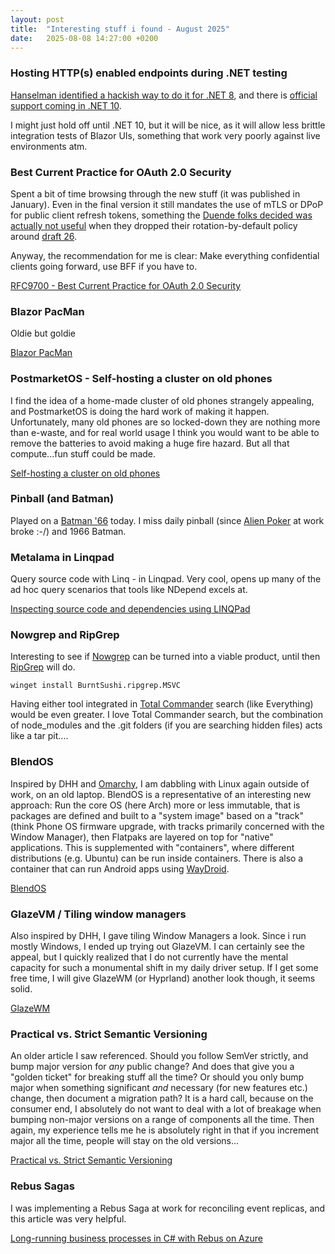 ```yaml
---
layout: post
title:  "Interesting stuff i found - August 2025"
date:   2025-08-08 14:27:00 +0200
---
```

### Hosting HTTP(s) enabled endpoints during .NET testing
[Hanselman identified a hackish way to do it for .NET 8](https://www.hanselman.com/blog/updating-to-net-8-updating-to-ihostbuilder-and-running-playwright-tests-within-nunit-headless-or-headed-on-any-os), 
and there is [official support coming in .NET 10](https://www.youtube.com/watch?v=nHUwqsRtPCU).

I might just hold off until .NET 10, but it will be nice, as it will allow less brittle integration tests of Blazor UIs, something that work very poorly against live environments atm.

### Best Current Practice for OAuth 2.0 Security
Spent a bit of time browsing through the new stuff (it was published in January). Even in the final version it still mandates the use of mTLS or DPoP for public client refresh tokens, something the [Duende folks decided was actually not useful](https://duendesoftware.com/blog/20240405-refresh-token-reuse/) when they dropped their rotation-by-default policy around [draft 26](https://datatracker.ietf.org/doc/draft-ietf-oauth-security-topics/26/).

Anyway, the recommendation for me is clear: Make everything confidential clients going forward, use BFF if you have to.

[RFC9700 - Best Current Practice for OAuth 2.0 Security](https://www.rfc-editor.org/rfc/rfc9700.html)

### Blazor PacMan
Oldie but goldie

[Blazor PacMan](https://dunnhq.com/pacman/)

### PostmarketOS - Self-hosting a cluster on old phones
I find the idea of a home-made cluster of old phones strangely appealing, and PostmarketOS is doing the hard work of making it happen. 
Unfortunately, many old phones are so locked-down they are nothing more than e-waste, and for real world usage 
I think you would want to be able to remove the batteries to avoid making a huge fire hazard. But all that compute...fun stuff could be made.

[Self-hosting a cluster on old phones](https://hackaday.com/2025/04/09/self-hosting-a-cluster-on-old-phones/)

### Pinball (and Batman)
Played on a [Batman '66](https://www.ipdb.org/machine.cgi?id=6354) today. I miss daily pinball (since [Alien Poker](https://www.ipdb.org/machine.cgi?id=48) at work broke :-/) and 1966 Batman.

### Metalama in Linqpad
Query source code with Linq - in Linqpad. Very cool, opens up many of the ad hoc query scenarios that tools like NDepend excels at. 

[Inspecting source code and dependencies using LINQPad](https://doc.metalama.net/conceptual/introspection/linqpad)

### Nowgrep and RipGrep
Interesting to see if [Nowgrep](https://x.com/CharlieMQV/status/1957552694186418228?t=1IpD8H_qo2luEjrDjNp5Jg) can be turned into a viable product, until then [RipGrep](https://github.com/BurntSushi/ripgrep) will do.

`winget install BurntSushi.ripgrep.MSVC`

Having either tool integrated in [Total Commander](https://www.ghisler.com/) search (like Everything) would be even greater. I love Total Commander search, but the combination of node_modules and the .git folders (if you are searching hidden files) 
acts like a tar pit....

### BlendOS
Inspired by DHH and [Omarchy](https://omarchy.org/), I am dabbling with Linux again outside of work, on an old laptop. BlendOS is a representative of an interesting new approach: 
Run the core OS (here Arch) more or less immutable, that is packages are defined and built to a "system image" based on a "track"
(think Phone OS firmware upgrade, with tracks primarily concerned with the Window Manager), then Flatpaks are layered on top for "native"
applications. This is supplemented with "containers", where different distributions (e.g. Ubuntu) can be run inside containers. 
There is also a container that can run Android apps using [WayDroid](https://waydro.id/).

[BlendOS](https://blendos.co/)

### GlazeVM / Tiling window managers
Also inspired by DHH, I gave tiling Window Managers a look. Since i run mostly Windows, I ended up trying out GlazeVM. I can certainly see the appeal, 
but I quickly realized that I do not currently have the mental capacity for such a monumental shift in my daily driver setup. If I get some free time, I will give GlazeWM (or Hyprland) another look though, 
it seems solid.

[GlazeWM](https://github.com/glzr-io/glazewm)

### Practical vs. Strict Semantic Versioning
An older article I saw referenced. Should you follow SemVer strictly, and bump major version for _any_ public change? And does that give you a "golden ticket" for breaking stuff all the time?
Or should you only bump major when something significant _and_ necessary (for new features etc.) change, then document a migration path?
It is a hard call, because on the consumer end, I absolutely do not want to deal with a lot of breakage when bumping non-major versions on a range of components all the time. 
Then again, my experience tells me he is absolutely right in that if you increment major all the time, people will stay on the old versions...

[Practical vs. Strict Semantic Versioning](https://aaronstannard.com/oss-semver/)

### Rebus Sagas
I was implementing a Rebus Saga at work for reconciling event replicas, and this article was very helpful.

[Long-running business processes in C# with Rebus on Azure](https://seankearon.me/posts/2020/12/rebus-sagas-csharp/)
